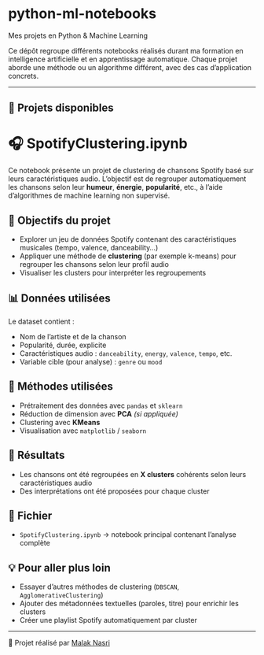 # python-ml-notebooks
Mes projets en Python &amp; Machine Learning

Ce dépôt regroupe différents notebooks réalisés durant ma formation en intelligence artificielle et en apprentissage automatique. Chaque projet aborde une méthode ou un algorithme différent, avec des cas d’application concrets.

---

## 📁 Projets disponibles
# 🎧 SpotifyClustering.ipynb

Ce notebook présente un projet de clustering de chansons Spotify basé sur leurs caractéristiques audio. L’objectif est de regrouper automatiquement les chansons selon leur **humeur**, **énergie**, **popularité**, etc., à l’aide d’algorithmes de machine learning non supervisé.

## 🧠 Objectifs du projet
- Explorer un jeu de données Spotify contenant des caractéristiques musicales (tempo, valence, danceability…)
- Appliquer une méthode de **clustering** (par exemple k-means) pour regrouper les chansons selon leur profil audio
- Visualiser les clusters pour interpréter les regroupements

## 📊 Données utilisées
Le dataset contient :
- Nom de l’artiste et de la chanson
- Popularité, durée, explicite
- Caractéristiques audio : `danceability`, `energy`, `valence`, `tempo`, etc.
- Variable cible (pour analyse) : `genre` ou `mood`

## 🧪 Méthodes utilisées
- Prétraitement des données avec `pandas` et `sklearn`
- Réduction de dimension avec **PCA** *(si appliquée)*
- Clustering avec **KMeans**
- Visualisation avec `matplotlib` / `seaborn`

## 📌 Résultats
- Les chansons ont été regroupées en **X clusters** cohérents selon leurs caractéristiques audio
- Des interprétations ont été proposées pour chaque cluster

## 📁 Fichier
- `SpotifyClustering.ipynb` → notebook principal contenant l’analyse complète

## 💡 Pour aller plus loin
- Essayer d’autres méthodes de clustering (`DBSCAN`, `AgglomerativeClustering`)
- Ajouter des métadonnées textuelles (paroles, titre) pour enrichir les clusters
- Créer une playlist Spotify automatiquement par cluster

---

🔗 Projet réalisé par [Malak Nasri](https://github.com/gitmalak)
